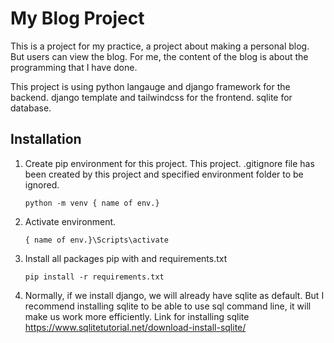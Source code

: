 # My Blog Project
This is a project for my practice, a project about making a personal blog. But users can view the blog. For me, the content of the blog is about the programming that I have done.

This project is using python langauge and django framework for the backend. django template and tailwindcss for the frontend. sqlite for database.

## Installation
1. Create pip environment for this project. This project. .gitignore file has been created by this project and specified environment folder to be ignored.
	```
	python -m venv { name of env.}
	```
2. Activate environment.
	```
	{ name of env.}\Scripts\activate
	```
3. Install all packages pip with and requirements.txt
	```
	pip install -r requirements.txt
	```
4. Normally, if we install django, we will already have sqlite as default. But I recommend installing sqlite to be able to use sql command line, it will make us work more efficiently.
Link for installing sqlite <https://www.sqlitetutorial.net/download-install-sqlite/>
